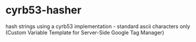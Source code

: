 # cyrb53-hasher
hash strings using a cyrb53 implementation - standard ascii characters only  (Custom Variable Template for Server-Side Google Tag Manager)

